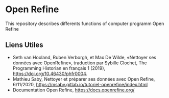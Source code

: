 # Open Refine
 This repository describes differents functions of computer programm Open Refine
 
 ## Liens Utiles

* Seth van Hooland, Ruben Verborgh, et Max De Wilde, «Nettoyer ses données avec OpenRefine», traduction par Sybille Clochet, The Programming Historian en français 1 (2019), https://doi.org/10.46430/phfr0004. 
* Mathieu Saby, Nettoyer et préparer ses données avec Open Refine, 6/11/2020, https://msaby.gitlab.io/tutoriel-openrefine/index.html
* Documentation Open Refine, https://docs.openrefine.org/

